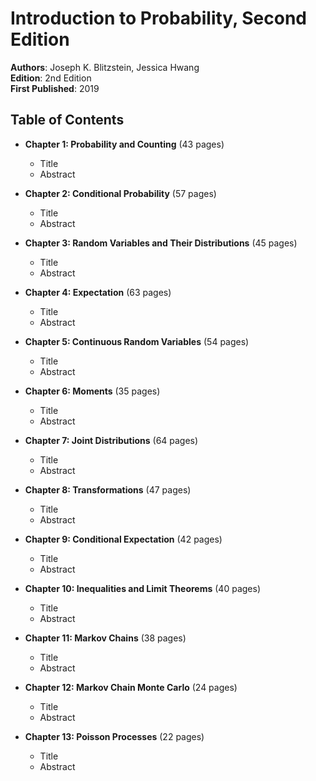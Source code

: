 # Introduction to Probability, Second Edition

**Authors**: Joseph K. Blitzstein, Jessica Hwang  
**Edition**: 2nd Edition  
**First Published**: 2019  

## Table of Contents

- **Chapter 1: Probability and Counting** (43 pages)  
  - Title  
  - Abstract  

- **Chapter 2: Conditional Probability** (57 pages)  
  - Title  
  - Abstract  

- **Chapter 3: Random Variables and Their Distributions** (45 pages)  
  - Title  
  - Abstract  

- **Chapter 4: Expectation** (63 pages)  
  - Title  
  - Abstract  

- **Chapter 5: Continuous Random Variables** (54 pages)  
  - Title  
  - Abstract  

- **Chapter 6: Moments** (35 pages)  
  - Title  
  - Abstract  

- **Chapter 7: Joint Distributions** (64 pages)  
  - Title  
  - Abstract  

- **Chapter 8: Transformations** (47 pages)  
  - Title  
  - Abstract  

- **Chapter 9: Conditional Expectation** (42 pages)  
  - Title  
  - Abstract  

- **Chapter 10: Inequalities and Limit Theorems** (40 pages)  
  - Title  
  - Abstract  

- **Chapter 11: Markov Chains** (38 pages)  
  - Title  
  - Abstract  

- **Chapter 12: Markov Chain Monte Carlo** (24 pages)  
  - Title  
  - Abstract  

- **Chapter 13: Poisson Processes** (22 pages)  
  - Title  
  - Abstract